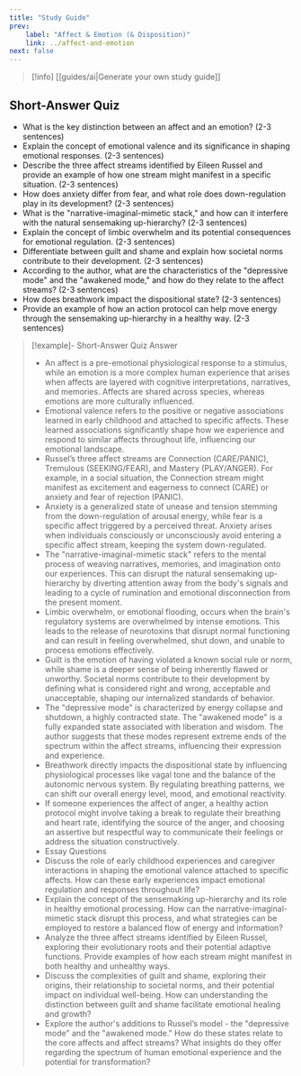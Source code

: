 ```yaml
---
title: "Study Guide"
prev:
    label: "Affect & Emotion (& Disposition)"
    link: ../affect-and-emotion
next: false
---
```


> [!info] [[guides/ai|Generate your own study guide]]

## Short-Answer Quiz

- What is the key distinction between an affect and an emotion? (2-3 sentences)
- Explain the concept of emotional valence and its significance in shaping emotional responses. (2-3 sentences)
- Describe the three affect streams identified by Eileen Russel and provide an example of how one stream might manifest in a specific situation. (2-3 sentences)
- How does anxiety differ from fear, and what role does down-regulation play in its development? (2-3 sentences)
- What is the "narrative-imaginal-mimetic stack," and how can it interfere with the natural sensemaking up-hierarchy? (2-3 sentences)
- Explain the concept of limbic overwhelm and its potential consequences for emotional regulation. (2-3 sentences)
- Differentiate between guilt and shame and explain how societal norms contribute to their development. (2-3 sentences)
- According to the author, what are the characteristics of the "depressive mode" and the "awakened mode," and how do they relate to the affect streams? (2-3 sentences)
- How does breathwork impact the dispositional state? (2-3 sentences)
- Provide an example of how an action protocol can help move energy through the sensemaking up-hierarchy in a healthy way. (2-3 sentences)

> [!example]- Short-Answer Quiz Answer
> - An affect is a pre-emotional physiological response to a stimulus, while an emotion is a more complex human experience that arises when affects are layered with cognitive interpretations, narratives, and memories. Affects are shared across species, whereas emotions are more culturally influenced.
> - Emotional valence refers to the positive or negative associations learned in early childhood and attached to specific affects. These learned associations significantly shape how we experience and respond to similar affects throughout life, influencing our emotional landscape.
> - Russel’s three affect streams are Connection (CARE/PANIC), Tremulous (SEEKING/FEAR), and Mastery (PLAY/ANGER). For example, in a social situation, the Connection stream might manifest as excitement and eagerness to connect (CARE) or anxiety and fear of rejection (PANIC).
> - Anxiety is a generalized state of unease and tension stemming from the down-regulation of arousal energy, while fear is a specific affect triggered by a perceived threat. Anxiety arises when individuals consciously or unconsciously avoid entering a specific affect stream, keeping the system down-regulated.
> - The "narrative-imaginal-mimetic stack" refers to the mental process of weaving narratives, memories, and imagination onto our experiences. This can disrupt the natural sensemaking up-hierarchy by diverting attention away from the body's signals and leading to a cycle of rumination and emotional disconnection from the present moment.
> - Limbic overwhelm, or emotional flooding, occurs when the brain's regulatory systems are overwhelmed by intense emotions. This leads to the release of neurotoxins that disrupt normal functioning and can result in feeling overwhelmed, shut down, and unable to process emotions effectively.
> - Guilt is the emotion of having violated a known social rule or norm, while shame is a deeper sense of being inherently flawed or unworthy. Societal norms contribute to their development by defining what is considered right and wrong, acceptable and unacceptable, shaping our internalized standards of behavior.
> - The "depressive mode" is characterized by energy collapse and shutdown, a highly contracted state. The "awakened mode" is a fully expanded state associated with liberation and wisdom. The author suggests that these modes represent extreme ends of the spectrum within the affect streams, influencing their expression and experience.
> - Breathwork directly impacts the dispositional state by influencing physiological processes like vagal tone and the balance of the autonomic nervous system. By regulating breathing patterns, we can shift our overall energy level, mood, and emotional reactivity.
> - If someone experiences the affect of anger, a healthy action protocol might involve taking a break to regulate their breathing and heart rate, identifying the source of the anger, and choosing an assertive but respectful way to communicate their feelings or address the situation constructively.
> - Essay Questions
> - Discuss the role of early childhood experiences and caregiver interactions in shaping the emotional valence attached to specific affects. How can these early experiences impact emotional regulation and responses throughout life?
> - Explain the concept of the sensemaking up-hierarchy and its role in healthy emotional processing. How can the narrative-imaginal-mimetic stack disrupt this process, and what strategies can be employed to restore a balanced flow of energy and information?
> - Analyze the three affect streams identified by Eileen Russel, exploring their evolutionary roots and their potential adaptive functions. Provide examples of how each stream might manifest in both healthy and unhealthy ways.
> - Discuss the complexities of guilt and shame, exploring their origins, their relationship to societal norms, and their potential impact on individual well-being. How can understanding the distinction between guilt and shame facilitate emotional healing and growth?
> - Explore the author's additions to Russel’s model - the "depressive mode" and the "awakened mode." How do these states relate to the core affects and affect streams? What insights do they offer regarding the spectrum of human emotional experience and the potential for transformation?
